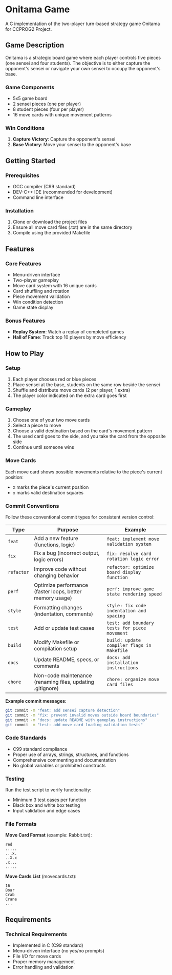 # Onitama Game

A C implementation of the two-player turn-based strategy game Onitama for CCPROG2 Project.

## Game Description

Onitama is a strategic board game where each player controls five pieces (one sensei and four students). The objective is to either capture the opponent's sensei or navigate your own sensei to occupy the opponent's base.

### Game Components
- 5x5 game board
- 2 sensei pieces (one per player)
- 8 student pieces (four per player)
- 16 move cards with unique movement patterns

### Win Conditions
1. **Capture Victory**: Capture the opponent's sensei
2. **Base Victory**: Move your sensei to the opponent's base

## Getting Started

### Prerequisites
- GCC compiler (C99 standard)
- DEV-C++ IDE (recommended for development)
- Command line interface

### Installation

1. Clone or download the project files
2. Ensure all move card files (.txt) are in the same directory
3. Compile using the provided Makefile

## Features

### Core Features
- Menu-driven interface
- Two-player gameplay
- Move card system with 16 unique cards
- Card shuffling and rotation
- Piece movement validation
- Win condition detection
- Game state display

### Bonus Features
- **Replay System**: Watch a replay of completed games
- **Hall of Fame**: Track top 10 players by move efficiency

## How to Play

### Setup
1. Each player chooses red or blue pieces
2. Place sensei at the base, students on the same row beside the sensei
3. Shuffle and distribute move cards (2 per player, 1 extra)
4. The player color indicated on the extra card goes first

### Gameplay
1. Choose one of your two move cards
2. Select a piece to move
3. Choose a valid destination based on the card's movement pattern
4. The used card goes to the side, and you take the card from the opposite side
5. Continue until someone wins

### Move Cards
Each move card shows possible movements relative to the piece's current position:
- `X` marks the piece's current position
- `x` marks valid destination squares

### Commit Conventions

Follow these conventional commit types for consistent version control:

| Type | Purpose | Example |
|------|---------|---------|
| `feat` | Add a new feature (functions, logic) | `feat: implement move validation system` |
| `fix` | Fix a bug (incorrect output, logic errors) | `fix: resolve card rotation logic error` |
| `refactor` | Improve code without changing behavior | `refactor: optimize board display function` |
| `perf` | Optimize performance (faster loops, better memory usage) | `perf: improve game state rendering speed` |
| `style` | Formatting changes (indentation, comments) | `style: fix code indentation and spacing` |
| `test` | Add or update test cases | `test: add boundary tests for piece movement` |
| `build` | Modify Makefile or compilation setup | `build: update compiler flags in Makefile` |
| `docs` | Update README, specs, or comments | `docs: add installation instructions` |
| `chore` | Non-code maintenance (renaming files, updating .gitignore) | `chore: organize move card files` |

**Example commit messages:**
```bash
git commit -m "feat: add sensei capture detection"
git commit -m "fix: prevent invalid moves outside board boundaries"
git commit -m "docs: update README with gameplay instructions"
git commit -m "test: add move card loading validation tests"
```

### Code Standards
- C99 standard compliance
- Proper use of arrays, strings, structures, and functions
- Comprehensive commenting and documentation
- No global variables or prohibited constructs

### Testing
Run the test script to verify functionality:
- Minimum 3 test cases per function
- Black box and white box testing
- Input validation and edge cases

### File Formats

**Move Card Format** (example: Rabbit.txt):
```
red
.....
...x.
..X.x
.x...
.....
```

**Move Cards List** (movecards.txt):
```
16
Boar
Crab
Crane
...
```

## Requirements

### Technical Requirements
- Implemented in C (C99 standard)
- Menu-driven interface (no yes/no prompts)
- File I/O for move cards
- Proper memory management
- Error handling and validation

